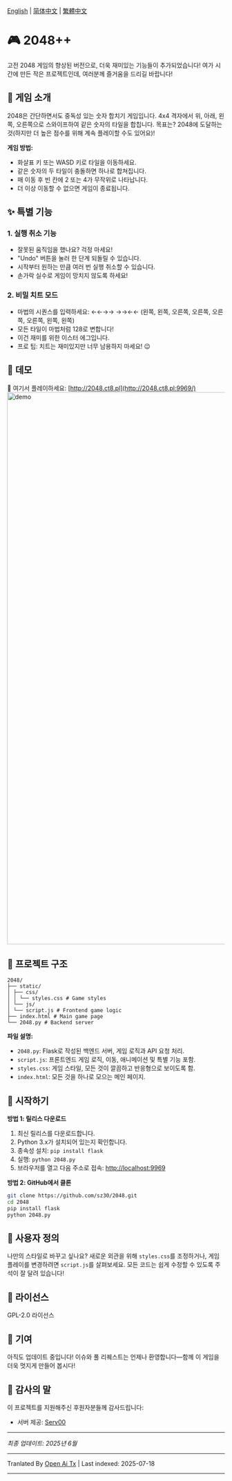 [English](https://raw.githubusercontent.com/sz30/2048-magic/main/README.md) | [简体中文](https://raw.githubusercontent.com/sz30/2048-magic/main/README.zh-CN.md) | [繁體中文](https://raw.githubusercontent.com/sz30/2048-magic/main/README.zh-TW.md)

# 🎮 2048++

고전 2048 게임의 향상된 버전으로, 더욱 재미있는 기능들이 추가되었습니다! 여가 시간에 만든 작은 프로젝트인데, 여러분께 즐거움을 드리길 바랍니다!

## 🎯 게임 소개

2048은 간단하면서도 중독성 있는 숫자 합치기 게임입니다. 4x4 격자에서 위, 아래, 왼쪽, 오른쪽으로 스와이프하여 같은 숫자의 타일을 합칩니다. 목표는? 2048에 도달하는 것(하지만 더 높은 점수를 위해 계속 플레이할 수도 있어요)!

**게임 방법:**
- 화살표 키 또는 WASD 키로 타일을 이동하세요.
- 같은 숫자의 두 타일이 충돌하면 하나로 합쳐집니다.
- 매 이동 후 빈 칸에 2 또는 4가 무작위로 나타납니다.
- 더 이상 이동할 수 없으면 게임이 종료됩니다.

## ✨ 특별 기능

### 1. 실행 취소 기능
- 잘못된 움직임을 했나요? 걱정 마세요!
- "Undo" 버튼을 눌러 한 단계 되돌릴 수 있습니다.
- 시작부터 원하는 만큼 여러 번 실행 취소할 수 있습니다.
- 손가락 실수로 게임이 망치지 않도록 하세요!

### 2. 비밀 치트 모드
- 마법의 시퀀스를 입력하세요: ←←→→ →→←← (왼쪽, 왼쪽, 오른쪽, 오른쪽, 오른쪽, 오른쪽, 왼쪽, 왼쪽)
- 모든 타일이 마법처럼 128로 변합니다!
- 이건 재미를 위한 이스터 에그입니다.
- 프로 팁: 치트는 재미있지만 너무 남용하지 마세요! 😉

## 🎯 데모

🎯 여기서 플레이하세요: [http://2048.ct8.pl](http://2048.ct8.pl:9969/)
<img width="1279" alt="demo" src="https://github.com/user-attachments/assets/0df2c956-b6d9-4371-a916-f6ac3ae642be" />



## 📁 프로젝트 구조

```
2048/
├── static/
│ ├── css/
│ │ └── styles.css # Game styles
│ └── js/
│ └── script.js # Frontend game logic
├── index.html # Main game page
└── 2048.py # Backend server
```
**파일 설명:**
- `2048.py`: Flask로 작성된 백엔드 서버, 게임 로직과 API 요청 처리.
- `script.js`: 프론트엔드 게임 로직, 이동, 애니메이션 및 특별 기능 포함.
- `styles.css`: 게임 스타일, 모든 것이 깔끔하고 반응형으로 보이도록 함.
- `index.html`: 모든 것을 하나로 모으는 메인 페이지.

## 🚀 시작하기

**방법 1: 릴리스 다운로드**
1. 최신 릴리스를 다운로드합니다.
2. Python 3.x가 설치되어 있는지 확인합니다.
3. 종속성 설치: `pip install flask`
4. 실행: `python 2048.py`
5. 브라우저를 열고 다음 주소로 접속: [http://localhost:9969](http://localhost:9969)

**방법 2: GitHub에서 클론**
```bash
git clone https://github.com/sz30/2048.git
cd 2048
pip install flask
python 2048.py
```
## 🎨 사용자 정의

나만의 스타일로 바꾸고 싶나요? 새로운 외관을 위해 `styles.css`를 조정하거나, 게임 플레이를 변경하려면 `script.js`를 살펴보세요. 모든 코드는 쉽게 수정할 수 있도록 주석이 잘 달려 있습니다!

## 📝 라이선스

GPL-2.0 라이선스

## 🤝 기여

아직도 업데이트 중입니다! 이슈와 풀 리퀘스트는 언제나 환영합니다—함께 이 게임을 더욱 멋지게 만들어 봅시다!


## 🙏 감사의 말

이 프로젝트를 지원해주신 후원자분들께 감사드립니다:
- 서버 제공: [Serv00](https://www.serv00.com/)

---
_최종 업데이트: 2025년 6월_



---

Tranlated By [Open Ai Tx](https://github.com/OpenAiTx/OpenAiTx) | Last indexed: 2025-07-18

---